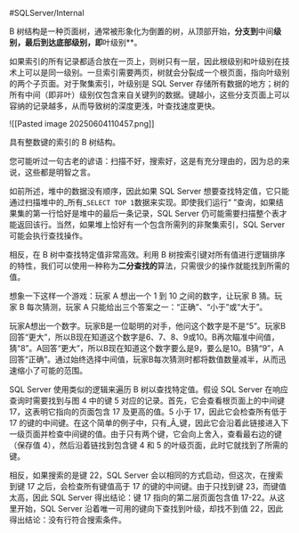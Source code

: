 #SQLServer/Internal 


B 树结构是一种页面树，通常被形象化为倒置的树，从顶部开始，**分支到**中间**级别，最后到达底部级别，即**叶级别**。

如果索引的所有记录都适合放在一页上，则树只有一层，因此根级别和叶级别在技术上可以是同一级别。一旦索引需要两页，树就会分裂成一个根页面，指向叶级别的两个子页面。对于聚集索引，叶级别是 SQL Server 存储所有数据的地方；树的所有中间（即非叶）级别仅包含来自关键列的数据。键越小，这些分支页面上可以容纳的记录越多，从而导致树的深度更浅，叶查找速度更快。

![[Pasted image 20250604110457.png]]

具有整数键的索引的 B 树结构。


您可能听过一句古老的谚语：扫描不好，搜索好，这是有充分理由的，因为总的来说，这些都是明智之言。

如前所述，堆中的数据没有顺序，因此如果 SQL Server 想要查找特定值，它只能通过扫描堆中的_所有_`SELECT TOP 1`数据来实现。即使我们运行“ ”查询，如果结果集的第一行恰好是堆中的最后一条记录，SQL Server 仍可能需要扫描整个表才能返回该行。当然，如果堆上恰好有一个包含所需列的非聚集索引，SQL Server 可能会执行查找操作。

相反，在 B 树中查找特定值非常高效。利用 B 树按索引键对所有值进行逻辑排序的特性，我们可以使用一种称为**二分查找的**算法，只需很少的操作就能找到所需的值。

想象一下这样一个游戏：玩家 A 想出一个 1 到 10 之间的数字，让玩家 B 猜。玩家 B 每次猜测，玩家 A 只能给出三个答案之一：“正确”、“小于”或“大于”。

玩家A想出一个数字。玩家B是一位聪明的对手，他问这个数字是不是“5”。玩家B回答“更大”，所以B现在知道这个数字是6、7、8、9或10。B再次瞄准中间值，猜“8”。A回答“更大”，所以B现在知道这个数字要么是9，要么是10。B猜“9”，A回答“正确”。通过始终选择中间值，玩家B每次猜测时都将数值数量减半，从而迅速缩小了可能的范围。

SQL Server 使用类似的逻辑来遍历 B 树以查找特定值。假设 SQL Server 在响应查询时需要找到与图 4 中的键 5 对应的记录。首先，它会查看根页面上的中间键 17，这表明它指向的页面包含 17 及更高的值。5 小于 17，因此它会检查所有低于 17 的键的中间键。在这个简单的例子中，只有_Ã_键，因此它会沿着此链接进入下一级页面并检查中间键的值。由于只有两个键，它会向上舍入，查看最右边的键（保存值 4），然后沿着链找到包含键 4 和 5 的叶级页面，此时它就找到了所需的键。

相反，如果搜索的是键 22，SQL Server 会以相同的方式启动，但这次，在搜索到键 17 之后，会检查所有键值高于 17 的键的中间键。由于只找到键 23，而键值太高，因此 SQL Server 得出结论：键 17 指向的第二层页面包含值 17-22。从这里开始，SQL Server 沿着唯一可用的键向下查找到叶级，却找不到值 22，因此得出结论：没有行符合搜索条件。

